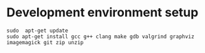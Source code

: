 # Development environment setup 

```
sudo  apt-get update
sudo apt-get install gcc g++ clang make gdb valgrind graphviz imagemagick git zip unzip
```
